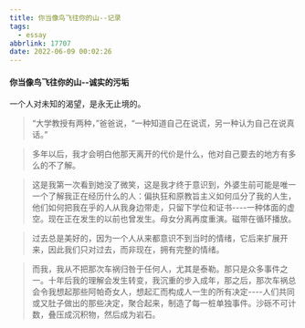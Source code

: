 ```yaml
---
title: 你当像鸟飞往你的山--记录
tags:
  - essay
abbrlink: 17707
date: 2022-06-09 00:02:26
---
```


#### 你当像鸟飞往你的山--诚实的污垢

一个人对未知的渴望，是永无止境的。

> “大学教授有两种，”爸爸说，“一种知道自己在说谎，另一种认为自己在说真话。”


> 多年以后，我才会明白他那天离开的代价是什么，他对自己要去的地方有多么的不了解。



> 这是我第一次看到她没了微笑，这是我才终于意识到，外婆生前可能是唯一一个了解我正在经历什么的人：偏执狂和原教旨主义如何瓜分了我的人生，他们如何把我在乎的人从我身边带走，只留下学位和证书----一种体面的虚空。现在正在发生的以前也曾发生。母女分离再度重演。磁带在循环播放。


> 过去总是美好的，因为一个人从来都意识不到当时的情绪，它后来扩展开来，因此我们只对过去，而非现在，拥有完整的情绪。


> 而我，我从不把那次车祸归咎于任何人，尤其是泰勒。那只是众多事件之一。十年后我的理解会发生转变，我沉重的步入成年，那之后，那次车祸总会令我想起那些阿帕奇女人，想起汇而构成人一生的所有决定----人们共同或又肚子做出的那些决定，聚合起来，制造了每一桩单独事件。沙砾不可计数，叠压成沉积物，然后成为岩石。
